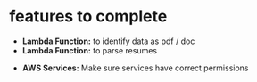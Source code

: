 # features to complete

 <!-- - **Lambda Function:** to recieve data from post request -->
 <!-- - **Html Page:** to send data in a post request -->
 <!-- - **Lambda Function:** create an OBJ from form parts -->
 - **Lambda Function:** to identify data as pdf / doc
 - **Lambda Function:** to parse resumes
 <!-- - **Lambda Function:** to send json data to OpenSearch -->
 - **AWS Services:** Make sure services have correct permissions 
